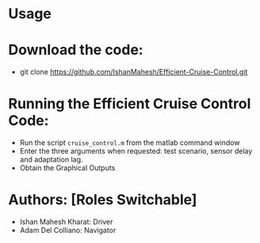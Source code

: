 # Usage

# Download the code:
+ git clone https://github.com/IshanMahesh/Efficient-Cruise-Control.git

# Running the Efficient Cruise Control Code:
+ Run the script `cruise_control.m` from the matlab command window
+ Enter the three arguments when requested: test scenario, sensor delay and adaptation lag.
+ Obtain the Graphical Outputs

# Authors: [Roles Switchable]
+ Ishan Mahesh Kharat: Driver 
+ Adam Del Colliano: Navigator


